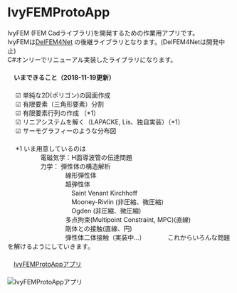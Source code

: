 ﻿IvyFEMProtoApp  
==============  

IvyFEM (FEM Cadライブラリ)を開発するための作業用アプリです。  
IvyFEMは[DelFEM4Net](https://code.google.com/p/delfem4net/) の後継ライブラリとなります。(DelFEM4Netは開発中止)  
C#オンリーでリニューアル実装したライブラリになります。  
　  
　**いまできること（2018-11-19更新）**  
　  
　  ☑ 単純な2D(ポリゴン)の図面作成  
　  ☑ 有限要素（三角形要素）分割  
　  ☑ 有限要素行列の作成 （*1）  
　  ☑ リニアシステムを解く（LAPACKE, Lis、独自実装）（*1）  
　  ☑ サーモグラフィーのような分布図  
　  
　  *1 いま用意しているのは  
　　　　　 電磁気学：H面導波管の伝達問題  
　　　　　 力学： 弾性体の構造解析  
　　　　　　　　　  線形弾性体  
　　　　　　　　　  超弾性体  
　　　　　　　　　　  Saint Venant Kirchhoff  
　　　　　　　　　　  Mooney-Rivlin (非圧縮、微圧縮)  
　　　　　　　　　　  Ogden (非圧縮、微圧縮)  
　　　　　　　　　  多点拘束(Multipoint Constraint, MPC)(直線)  
　　　　　　　　　  剛体との接触(直線、円)  
　　　　　　　　　  弾性体二体接触（実装中…）
　　　 これからいろんな問題を解けるようにしていきます。  
　  
　[IvyFEMProtoAppアプリ](https://github.com/ryujimiya/IvyFEMProtoApp/blob/master/publish/)  
　  
![IvyFEMProtoAppアプリ](https://pbs.twimg.com/media/DjHvvKfUcAEMU_H.jpg)  
　  
　  
　  
